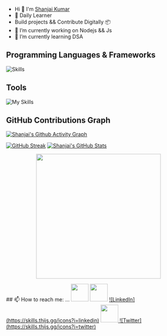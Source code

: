 * Hi 👋 I'm [Shanjai Kumar](https://shanjai-profiles.onrender.com/)
* 🖖 Daily Learner
* Build projects && Contribute Digitally 📦
*  🔭 I’m currently working on Nodejs && Js
*  🌱 I’m currently learning DSA
## Programming Languages & Frameworks
![Skills](https://skills.thijs.gg/icons?i=c,py,java,js,html,css,mysql,flask,sqlite,express,nodejs)
## Tools
![My Skills](https://skills.thijs.gg/icons?i=git,github,linux,arduino,raspberrypi,autocad,bootstrap,codepen,visualstudio,vscode,eclipse)
## GitHub Contributions Graph
[![Shanjai's Github Activity Graph](https://github-readme-activity-graph.vercel.app/graph?username=sAnju3888&theme=github-dark)](https://github.com/sAnju3888)
 
[![GitHub Streak](https://github-readme-streak-stats.herokuapp.com?user=sAnju3888&theme=dark)](https://git.io/streak-stats)
[![Shanjai's GitHub Stats](https://github-readme-stats.vercel.app/api?username=sAnju3888&theme=radical)](https://github.com/sAnju3888)
<p align="center">
  
  <img src = "https://github-readme-stats.vercel.app/api/top-langs/?username=sAnju3888&layout=compact&hide_border=true&langs_count=10&theme=graywhite&include_all_commits=true&count_private=true" width = 340>
</p>
## 📫 How to reach me: ...
<a href="https://sAnju3888.github.io/shanjai/" target="_blank"><img height="48" width="48" src="https://cdn3d.iconscout.com/3d/premium/thumb/web-browser-4165162-3457172.png" ></a>
<a href="mailto:shanjaivm@gmail.com"  target="_blank"><img height="48" width="48" src="https://i.ibb.co/vD0fmh5/iconizer-icons8-gmail.png" ></a>
<a href="https://www.linkedin.com/in/shanjayvm/"  target="_blank">![LinkedIn](https://skills.thijs.gg/icons?i=linkedin)</a>
<a href="https://www.medium.com/@shanjaikumar0001/"  target="_blank"> <img height="48" width="48" src="https://storage.googleapis.com/buck_create/medium%20(3).png" > </a>
<a href="https://twitter.com/Shanjai_007"  target="_blank">![Twitter](https://skills.thijs.gg/icons?i=twitter)</a>
<!--
**sAnju3888/sAnju3888** is a ✨ _special_ ✨ repository because its `README.md` (this file) appears on your GitHub profile.
Here are some ideas to get you started:
- 🔭 I’m currently working on ...
- 🌱 I’m currently learning ...
- 👯 I’m looking to collaborate on ...
- 🤔 I’m looking for help with ...
- 💬 Ask me about ...
- 📫 How to reach me: ...
- 😄 Pronouns: ...
- ⚡ Fun fact: ...
-->
